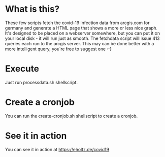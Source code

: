# What is this?
These few scripts fetch the covid-19 infection data from arcgis.com for germany and generate a HTML page that shows a more or less nice graph. It's designed to be placed on a webserver somewhere, but you can put it on your local disk - it will run just as smooth. The fetchdata script will issue 413 queries each run to the arcgis server. This may can be done better with a more intelligent query, you're free to suggest one :-)

# Execute
Just run processdata.sh shellscript.

# Create a cronjob
You can run the create-cronjob.sh shellscript to create a cronjob.

# See it in action
You can see it in action at https://eholtz.de/covid19

